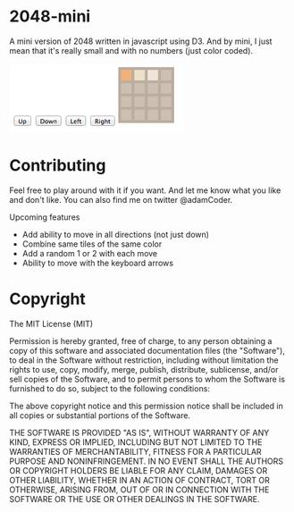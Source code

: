 2048-mini
=====================

A mini version of 2048 written in javascript using D3. And by mini, I just mean that it's really small and with no numbers (just color coded).

![Screenshot](/screenshots/screenshot1.png?raw=true "Optional Title")

Contributing
=====================

Feel free to play around with it if you want. And let me know what you like and don't like. You can also find me on twitter @adamCoder.

Upcoming features

- Add ability to move in all directions (not just down)
- Combine same tiles of the same color
- Add a random 1 or 2 with each move
- Ability to move with the keyboard arrows

Copyright
=====================

The MIT License (MIT)

Permission is hereby granted, free of charge, to any person obtaining a copy of
this software and associated documentation files (the "Software"), to deal in
the Software without restriction, including without limitation the rights to
use, copy, modify, merge, publish, distribute, sublicense, and/or sell copies of
the Software, and to permit persons to whom the Software is furnished to do so,
subject to the following conditions:

The above copyright notice and this permission notice shall be included in all
copies or substantial portions of the Software.

THE SOFTWARE IS PROVIDED "AS IS", WITHOUT WARRANTY OF ANY KIND, EXPRESS OR
IMPLIED, INCLUDING BUT NOT LIMITED TO THE WARRANTIES OF MERCHANTABILITY, FITNESS
FOR A PARTICULAR PURPOSE AND NONINFRINGEMENT. IN NO EVENT SHALL THE AUTHORS OR
COPYRIGHT HOLDERS BE LIABLE FOR ANY CLAIM, DAMAGES OR OTHER LIABILITY, WHETHER
IN AN ACTION OF CONTRACT, TORT OR OTHERWISE, ARISING FROM, OUT OF OR IN
CONNECTION WITH THE SOFTWARE OR THE USE OR OTHER DEALINGS IN THE SOFTWARE.